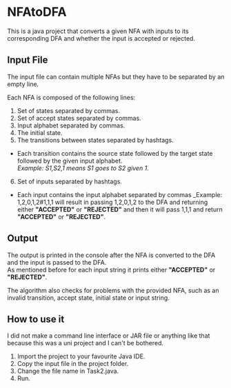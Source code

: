 # NFAtoDFA

This is a java project that converts a given NFA with inputs to its corresponding DFA and whether the input is accepted or rejected.

## Input File

The input file can contain multiple NFAs but they have to be separated by an empty line.

Each NFA is composed of the following lines:

1. Set of states separated by commas.
2. Set of accept states separated by commas.
3. Input alphabet separated by commas.
4. The initial state.
5. The transitions between states separated by hashtags.
  * Each transition contains the source state followed by the target state followed by the given input alphabet.  
   _Example: S1,S2,1 means S1 goes to S2 given 1_.  
6. Set of inputs separated by hashtags.  
  * Each input contains the input alphabet separated by commas
  _Example: 1,2,0,1,2#1,1,1 will result in passing 1,2,0,1,2 to the DFA and returning either **"ACCEPTED"** or **"REJECTED"** and then it will pass 1,1,1 and return **"ACCEPTED"** or **"REJECTED"**.
  
## Output

The output is printed in the console after the NFA is converted to the DFA and the input is passed to the DFA.  
As mentioned before for each input string it prints either **"ACCEPTED"** or **"REJECTED"**.

The algorithm also checks for problems with the provided NFA, such as an invalid transition, accept state, initial state or input string.

## How to use it

I did not make a command line interface or JAR file or anything like that because this was a uni project and I can't be bothered.

1. Import the project to your favourite Java IDE.
2. Copy the input file in the project folder.
3. Change the file name in Task2.java.
4. Run.
